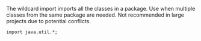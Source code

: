 The wildcard import imports all the classes in a package. Use when multiple classes from the same package are needed. Not recommended in large projects due to potential conflicts.

`import java.util.*;`

